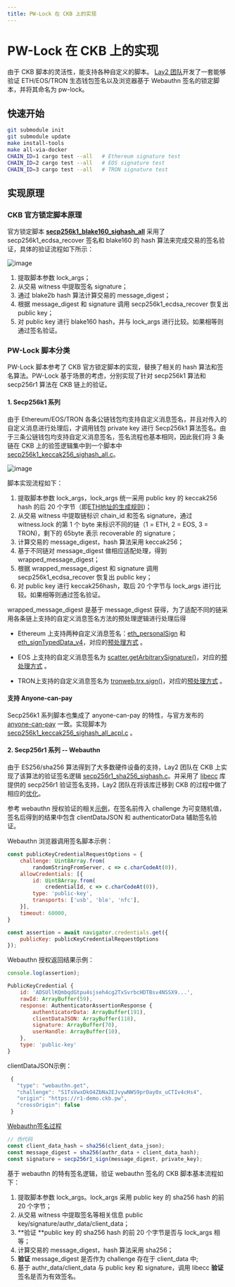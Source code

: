 ```yaml
---
title: PW-Lock 在 CKB 上的实现
---
```


# PW-Lock 在 CKB 上的实现

由于 CKB 脚本的灵活性，能支持各种自定义的脚本。 [Lay2 团队](https://twitter.com/Lay2dev)开发了一套能够验证 ETH/EOS/TRON 生态钱包签名以及浏览器基于 Webauthn 签名的锁定脚本，并将其命名为 pw-lock。

## 快速开始

```bash
git submodule init
git submodule update
make install-tools
make all-via-docker
CHAIN_ID=1 cargo test --all   # Ethereum signature test
CHAIN_ID=2 cargo test --all   # EOS signature test
CHAIN_ID=3 cargo test --all   # TRON signature test
```

## 实现原理

### CKB 官方锁定脚本原理

官方锁定脚本 [**secp256k1_blake160_sighash_all**](https://github.com/nervosnetwork/ckb-system-scripts/blob/master/c/secp256k1_blake160_sighash_all.c) 采用了 secp256k1_ecdsa_recover 签名和 blake160 的 hash 算法来完成交易的签名验证，具体的验证流程如下所示：

![image](../../../image/secp256k1_blake160_sigall.png)

1. 提取脚本参数 lock_args；
2. 从交易 witness 中提取签名 signature；
3. 通过 blake2b hash 算法计算交易的 message_digest；
4. 根据 message_digest 和 signature 调用 secp256k1_ecdsa_recover 恢复出 public key；
5. 对 public key 进行 blake160 hash，并与 lock_args 进行比较。如果相等则通过签名验证。

### PW-Lock 脚本分类

PW-Lock 脚本参考了 CKB 官方锁定脚本的实现，替换了相关的 hash 算法和签名算法。PW-Lock 基于场景的考虑，分别实现了针对 secp256k1 算法和 secp256r1 算法在 CKB 链上的验证。

#### 1. Secp256k1 系列

由于 Ethereum/EOS/TRON 各条公链钱包均支持自定义消息签名，并且对传入的自定义消息进行处理后，才调用钱包 private key 进行 Secp256k1 算法签名。由于三条公链钱包均支持自定义消息签名，签名流程也基本相同，因此我们将 3 条链在 CKB 上的验签逻辑集中到一个脚本中 [secp256k1_keccak256_sighash_all.c](https://github.com/lay2dev/pw-lock/blob/develop/c/secp256k1_keccak256_sighash_all.c)。

![image](../../../image/pw_lock_process.png)

脚本实现流程如下：

1. 提取脚本参数 lock_args，lock_args 统一采用 public key 的 keccak256 hash 的后 20 个字节（即[ETH地址的生成规则](https://hackernoon.com/how-to-generate-ethereum-addresses-technical-address-generation-explanation-25r3zqo))；
2. 从交易 witness 中提取链标识 chain_id 和签名 signature，通过 witness.lock 的第 1 个 byte 来标识不同的链（1 = ETH, 2 = EOS, 3 = TRON)，剩下的 65byte 表示 recoverable 的 signature；
3. 计算交易的 message_digest，hash 算法采用 keccak256；
4. 基于不同链对 message_digest 做相应适配处理，得到 wrapped_message_digest；
5. 根据 wrapped_message_digest 和 signature 调用 secp256k1_ecdsa_recover 恢复出 public key；
6. 对 public key 进行 keccak256hash，取后 20 个字节与 lock_args 进行比较。如果相等则通过签名验证。

wrapped_message_digest 是基于 message_digest 获得，为了适配不同的链采用各条链上支持的自定义消息签名方法的预处理逻辑进行处理后得

- Ethereum 上支持两种自定义消息签名：[eth_personalSign](https://github.com/MetaMask/eth-sig-util#personalsign-privatekeybuffer-msgparams) 和 [eth_signTypedData_v4](https://docs.metamask.io/guide/signing-data.html#sign-typed-data-v4)，对应的[预处理方式](./lock-eth.md) 。

- EOS 上支持的自定义消息签名为 [scatter.getArbitrarySignature()](https://get-scatter.com/developers/api/requestarbitrarysignature)，对应的[预处理方式](./lock-eos.md) 。

- TRON上支持的自定义消息签名为 [tronweb.trx.sign()](https://developers.tron.network/docs/tronlink-integration#signature)，对应的[预处理方式](./lock-tron.md) 。

#### 支持 Anyone-can-pay

Secp256k1 系列脚本也集成了 anyone-can-pay 的特性，与官方发布的 [anyone-can-pay](https://github.com/nervosnetwork/ckb-anyone-can-pay) 一致。实现脚本为 [secp256k1_keccak256_sighash_all_acpl.c](https://github.com/lay2dev/pw-lock/blob/develop/c/secp256k1_keccak256_sighash_all_acpl.c) 。

#### 2. Secp256r1 系列 -- Webauthn

由于 ES256/sha256 算法得到了大多数硬件设备的支持，Lay2 团队在 CKB 上实现了该算法的验证签名逻辑 [secp256r1_sha256_sighash.c](https://github.com/lay2dev/pw-lock/blob/develop/c/secp256r1_sha256_sighash.c)。并采用了 [libecc](https://github.com/ANSSI-FR/libecc) 库提供的 secp256r1 验证签名支持，Lay2 团队在将该库迁移到 CKB 的过程中做了相应的[优化](https://github.com/lay2dev/libecc.gi)。

参考 webauthn 授权验证的相关[示例](https://webauthn.guide/#authentication)，在签名前传入 challenge 为可变随机值，签名后得到的结果中包含 clientDataJSON 和 authenticatorData 辅助签名验证。

Webauthn 浏览器调用签名脚本示例：

```javascript
const publicKeyCredentialRequestOptions = {
    challenge: Uint8Array.from(
        randomStringFromServer, c => c.charCodeAt(0)),
    allowCredentials: [{
        id: Uint8Array.from(
            credentialId, c => c.charCodeAt(0)),
        type: 'public-key',
        transports: ['usb', 'ble', 'nfc'],
    }],
    timeout: 60000,
}

const assertion = await navigator.credentials.get({
    publicKey: publicKeyCredentialRequestOptions
});
```

Webauthn 授权返回结果示例：

```javascript
console.log(assertion);

PublicKeyCredential {
    id: 'ADSUllKQmbqdGtpu4sjseh4cg2TxSvrbcHDTBsv4NSSX9...',
    rawId: ArrayBuffer(59),
    response: AuthenticatorAssertionResponse {
        authenticatorData: ArrayBuffer(191),
        clientDataJSON: ArrayBuffer(118),
        signature: ArrayBuffer(70),
        userHandle: ArrayBuffer(10),
    },
    type: 'public-key'
}
```

clientDataJSON示例：

```javascript
 {
   "type": "webauthn.get",
   "challenge": "S1TsVwxDkO4ZbNa2EJvywNWS9prOay0x_uCTIv4cHs4",
   "origin": "https://r1-demo.ckb.pw",
   "crossOrigin": false
 }
```

[Webauthn签名过程](https://w3c.github.io/webauthn/#fig-signature)

```javascript
// 伪代码
const client_data_hash = sha256(client_data_json);
const message_digest = sha256(authr_data + client_data_hash);
const signature = secp256r1_sign(message_digest, private_key);
```

基于 webauthn 的特有签名逻辑，验证 webauthn 签名的 CKB 脚本基本流程如下：

1. 提取脚本参数 lock_args。lock_args 采用 public key 的 sha256 hash 的前 20 个字节；
2. 从交易 witness 中提取签名等相关信息 public key/signature/authr_data/client_data；
3. **验证 **public key 的 sha256 hash 的前 20 个字节是否与 lock_args 相等；
4. 计算交易的 message_digest，hash 算法采用 sha256；
5. **验证** message_digest 是否作为 challenge 存在于 client_data 中;
6. 基于 authr_data/client_data 与 public key 和 signature，调用 libecc **验证**签名是否为有效签名。
